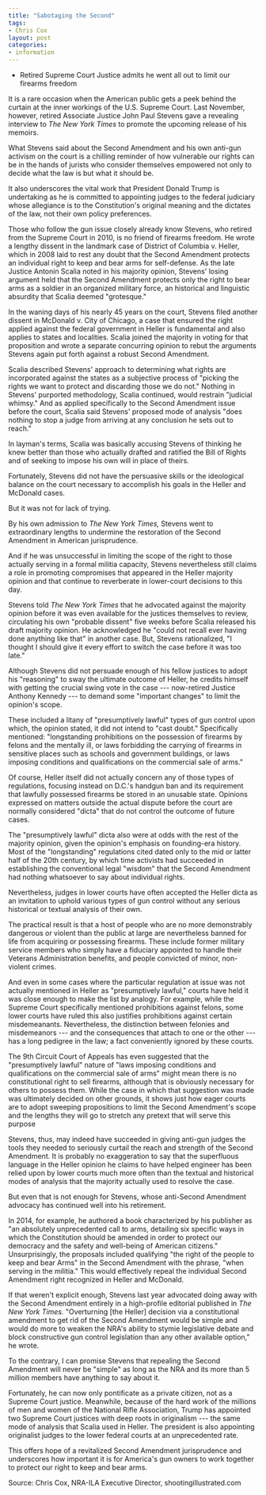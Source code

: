 ```yaml
---
title: "Sabotaging the Second"
tags:
- Chris Cox
layout: post
categories:
- information
---
```


- Retired Supreme Court Justice admits he went all out to limit our firearms freedom

It is a rare occasion when the American public gets a peek behind the curtain at the inner workings of the U.S. Supreme Court. Last November, however, retired Associate Justice John Paul Stevens gave a revealing interview to *The New York Times* to promote the upcoming release of his memoirs.

What Stevens said about the Second Amendment and his own anti-gun activism on the court is a chilling reminder of how vulnerable our rights can be in the hands of jurists who consider themselves empowered not only to decide what the law is but what it should be.

It also underscores the vital work that President Donald Trump is undertaking as he is committed to appointing judges to the federal judiciary whose allegiance is to the Constitution's original meaning and the dictates of the law, not their own policy preferences.

Those who follow the gun issue closely already know Stevens, who retired from the Supreme Court in 2010, is no friend of firearms freedom. He wrote a lengthy dissent in the landmark case of District of Columbia v. Heller, which in 2008 laid to rest any doubt that the Second Amendment protects an individual right to keep and bear arms for self-defense. As the late Justice Antonin Scalia noted in his majority opinion, Stevens' losing argument held that the Second Amendment protects only the right to bear arms as a soldier in an organized military force, an historical and linguistic absurdity that Scalia deemed "grotesque."

In the waning days of his nearly 45 years on the court, Stevens filed another dissent in McDonald v. City of Chicago, a case that ensured the right applied against the federal government in Heller is fundamental and also applies to states and localities. Scalia joined the majority in voting for that proposition and wrote a separate concurring opinion to rebut the arguments Stevens again put forth against a robust Second Amendment.

Scalia described Stevens' approach to determining what rights are incorporated against the states as a subjective process of "picking the rights we want to protect and discarding those we do not." Nothing in Stevens' purported methodology, Scalia continued, would restrain "judicial whimsy." And as applied specifically to the Second Amendment issue before the court, Scalia said Stevens' proposed mode of analysis "does nothing to stop a judge from arriving at any conclusion he sets out to reach."

In layman's terms, Scalia was basically accusing Stevens of thinking he knew better than those who actually drafted and ratified the Bill of Rights and of seeking to impose his own will in place of theirs.

Fortunately, Stevens did not have the persuasive skills or the ideological balance on the court necessary to accomplish his goals in the Heller and McDonald cases.

But it was not for lack of trying.

By his own admission to *The New York Times,* Stevens went to extraordinary lengths to undermine the restoration of the Second Amendment in American jurisprudence.

And if he was unsuccessful in limiting the scope of the right to those actually serving in a formal militia capacity, Stevens nevertheless still claims a role in promoting compromises that appeared in the Heller majority opinion and that continue to reverberate in lower-court decisions to this day.

Stevens told *The New York Times* that he advocated against the majority opinion before it was even available for the justices themselves to review, circulating his own "probable dissent" five weeks before Scalia released his draft majority opinion. He acknowledged he "could not recall ever having done anything like that" in another case. But, Stevens rationalized, "I thought I should give it every effort to switch the case before it was too late."

Although Stevens did not persuade enough of his fellow justices to adopt his "reasoning" to sway the ultimate outcome of Heller, he credits himself with getting the crucial swing vote in the case --- now-retired Justice Anthony Kennedy --- to demand some "important changes" to limit the opinion's scope.

These included a litany of "presumptively lawful" types of gun control upon which, the opinion stated, it did not intend to "cast doubt." Specifically mentioned: "longstanding prohibitions on the possession of firearms by felons and the mentally ill, or laws forbidding the carrying of firearms in sensitive places such as schools and government buildings, or laws imposing conditions and qualifications on the commercial sale of arms."

Of course, Heller itself did not actually concern any of those types of regulations, focusing instead on D.C.'s handgun ban and its requirement that lawfully possessed firearms be stored in an unusable state. Opinions expressed on matters outside the actual dispute before the court are normally considered "dicta" that do not control the outcome of future cases.

The "presumptively lawful" dicta also were at odds with the rest of the majority opinion, given the opinion's emphasis on founding-era history. Most of the "longstanding" regulations cited dated only to the mid or latter half of the 20th century, by which time activists had succeeded in establishing the conventional legal "wisdom" that the Second Amendment had nothing whatsoever to say about individual rights.

Nevertheless, judges in lower courts have often accepted the Heller dicta as an invitation to uphold various types of gun control without any serious historical or textual analysis of their own.

The practical result is that a host of people who are no more demonstrably dangerous or violent than the public at large are nevertheless banned for life from acquiring or possessing firearms. These include former military service members who simply have a fiduciary appointed to handle their Veterans Administration benefits, and people convicted of minor, non-violent crimes.

And even in some cases where the particular regulation at issue was not actually mentioned in Heller as "presumptively lawful," courts have held it was close enough to make the list by analogy. For example, while the Supreme Court specifically mentioned prohibitions against felons, some lower courts have ruled this also justifies prohibitions against certain misdemeanants. Nevertheless, the distinction between felonies and misdemeanors --- and the consequences that attach to one or the other --- has a long pedigree in the law; a fact conveniently ignored by these courts.

The 9th Circuit Court of Appeals has even suggested that the "presumptively lawful" nature of "laws imposing conditions and qualifications on the commercial sale of arms" might mean there is no constitutional right to sell firearms, although that is obviously necessary for others to possess them. While the case in which that suggestion was made was ultimately decided on other grounds, it shows just how eager courts are to adopt sweeping propositions to limit the Second Amendment's scope and the lengths they will go to stretch any pretext that will serve this purpose

Stevens, thus, may indeed have succeeded in giving anti-gun judges the tools they needed to seriously curtail the reach and strength of the Second Amendment. It is probably no exaggeration to say that the superfluous language in the Heller opinion he claims to have helped engineer has been relied upon by lower courts much more often than the textual and historical modes of analysis that the majority actually used to resolve the case.

But even that is not enough for Stevens, whose anti-Second Amendment advocacy has continued well into his retirement.

In 2014, for example, he authored a book characterized by his publisher as "an absolutely unprecedented call to arms, detailing six specific ways in which the Constitution should be amended in order to protect our democracy and the safety and well-being of American citizens." Unsurprisingly, the proposals included qualifying "the right of the people to keep and bear Arms" in the Second Amendment with the phrase, "when serving in the militia." This would effectively repeal the individual Second Amendment right recognized in Heller and McDonald.

If that weren't explicit enough, Stevens last year advocated doing away with the Second Amendment entirely in a high-profile editorial published in *The New York Times.* "Overturning [the Heller] decision via a constitutional amendment to get rid of the Second Amendment would be simple and would do more to weaken the NRA's ability to stymie legislative debate and block constructive gun control legislation than any other available option," he wrote.

To the contrary, I can promise Stevens that repealing the Second Amendment will never be "simple" as long as the NRA and its more than 5 million members have anything to say about it.

Fortunately, he can now only pontificate as a private citizen, not as a Supreme Court justice. Meanwhile, because of the hard work of the millions of men and women of the National Rifle Association, Trump has appointed two Supreme Court justices with deep roots in originalism --- the same mode of analysis that Scalia used in Heller. The president is also appointing originalist judges to the lower federal courts at an unprecedented rate.

This offers hope of a revitalized Second Amendment jurisprudence and underscores how important it is for America's gun owners to work together to protect our right to keep and bear arms.

Source: Chris Cox, NRA-ILA Executive Director, shootingillustrated.com
